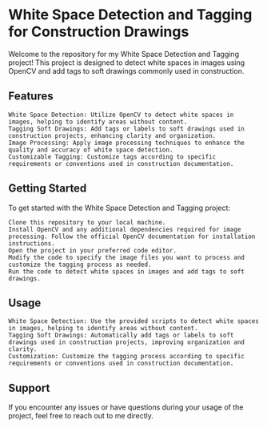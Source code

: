 # White Space Detection and Tagging for Construction Drawings

Welcome to the repository for my White Space Detection and Tagging project! This project is designed to detect white spaces in images using OpenCV and add tags to soft drawings commonly used in construction.

## Features

    White Space Detection: Utilize OpenCV to detect white spaces in images, helping to identify areas without content.
    Tagging Soft Drawings: Add tags or labels to soft drawings used in construction projects, enhancing clarity and organization.
    Image Processing: Apply image processing techniques to enhance the quality and accuracy of white space detection.
    Customizable Tagging: Customize tags according to specific requirements or conventions used in construction documentation.

## Getting Started

To get started with the White Space Detection and Tagging project:

    Clone this repository to your local machine.
    Install OpenCV and any additional dependencies required for image processing. Follow the official OpenCV documentation for installation instructions.
    Open the project in your preferred code editor.
    Modify the code to specify the image files you want to process and customize the tagging process as needed.
    Run the code to detect white spaces in images and add tags to soft drawings.

## Usage

    White Space Detection: Use the provided scripts to detect white spaces in images, helping to identify areas without content.
    Tagging Soft Drawings: Automatically add tags or labels to soft drawings used in construction projects, improving organization and clarity.
    Customization: Customize the tagging process according to specific requirements or conventions used in construction documentation.

## Support

If you encounter any issues or have questions during your usage of the project, feel free to reach out to me directly.
